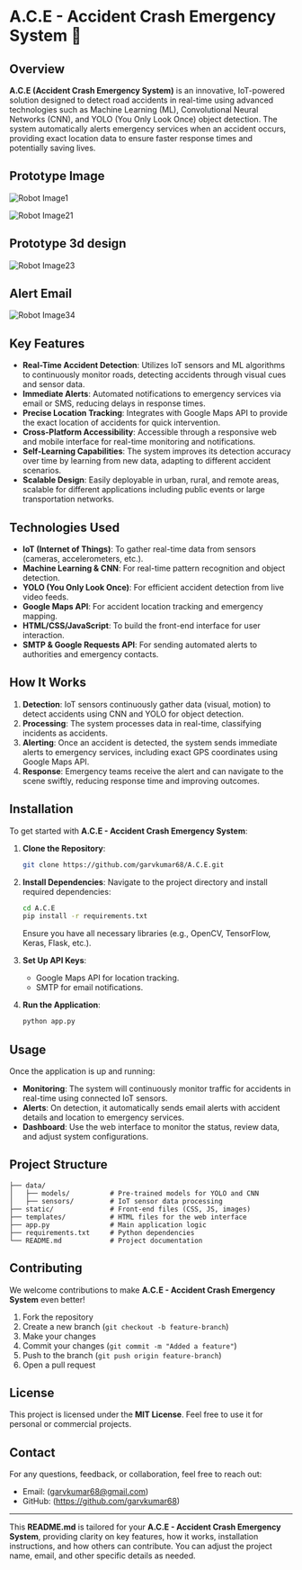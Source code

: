 # A.C.E - Accident Crash Emergency System 🚨

## Overview

**A.C.E (Accident Crash Emergency System)** is an innovative, IoT-powered solution designed to detect road accidents in real-time using advanced technologies such as Machine Learning (ML), Convolutional Neural Networks (CNN), and YOLO (You Only Look Once) object detection. The system automatically alerts emergency services when an accident occurs, providing exact location data to ensure faster response times and potentially saving lives.

## Prototype Image
![Robot Image1](https://github.com/garvkumar68/A.C.E/blob/main/Prototype%20Image/img1.jpg) 

![Robot Image21](https://github.com/garvkumar68/A.C.E/blob/main/Prototype%20Image/img2.jpg) 

## Prototype 3d design
![Robot Image23](https://github.com/garvkumar68/A.C.E/blob/main/Prototype%20Image/img3.jpg) 

## Alert Email 
![Robot Image34](https://github.com/garvkumar68/A.C.E/blob/main/Prototype%20Image/img4.jpg) 


## Key Features

- **Real-Time Accident Detection**: Utilizes IoT sensors and ML algorithms to continuously monitor roads, detecting accidents through visual cues and sensor data.
- **Immediate Alerts**: Automated notifications to emergency services via email or SMS, reducing delays in response times.
- **Precise Location Tracking**: Integrates with Google Maps API to provide the exact location of accidents for quick intervention.
- **Cross-Platform Accessibility**: Accessible through a responsive web and mobile interface for real-time monitoring and notifications.
- **Self-Learning Capabilities**: The system improves its detection accuracy over time by learning from new data, adapting to different accident scenarios.
- **Scalable Design**: Easily deployable in urban, rural, and remote areas, scalable for different applications including public events or large transportation networks.

## Technologies Used

- **IoT (Internet of Things)**: To gather real-time data from sensors (cameras, accelerometers, etc.).
- **Machine Learning & CNN**: For real-time pattern recognition and object detection.
- **YOLO (You Only Look Once)**: For efficient accident detection from live video feeds.
- **Google Maps API**: For accident location tracking and emergency mapping.
- **HTML/CSS/JavaScript**: To build the front-end interface for user interaction.
- **SMTP & Google Requests API**: For sending automated alerts to authorities and emergency contacts.

## How It Works

1. **Detection**: IoT sensors continuously gather data (visual, motion) to detect accidents using CNN and YOLO for object detection.
2. **Processing**: The system processes data in real-time, classifying incidents as accidents.
3. **Alerting**: Once an accident is detected, the system sends immediate alerts to emergency services, including exact GPS coordinates using Google Maps API.
4. **Response**: Emergency teams receive the alert and can navigate to the scene swiftly, reducing response time and improving outcomes.

## Installation

To get started with **A.C.E - Accident Crash Emergency System**:

1. **Clone the Repository**:
   ```bash
   git clone https://github.com/garvkumar68/A.C.E.git
   ```
2. **Install Dependencies**:
   Navigate to the project directory and install required dependencies:
   ```bash
   cd A.C.E
   pip install -r requirements.txt
   ```
   Ensure you have all necessary libraries (e.g., OpenCV, TensorFlow, Keras, Flask, etc.).

3. **Set Up API Keys**:
   - Google Maps API for location tracking.
   - SMTP for email notifications.

4. **Run the Application**:
   ```bash
   python app.py
   ```

## Usage

Once the application is up and running:

- **Monitoring**: The system will continuously monitor traffic for accidents in real-time using connected IoT sensors.
- **Alerts**: On detection, it automatically sends email alerts with accident details and location to emergency services.
- **Dashboard**: Use the web interface to monitor the status, review data, and adjust system configurations.

## Project Structure

```
├── data/
│   ├── models/          # Pre-trained models for YOLO and CNN
│   ├── sensors/         # IoT sensor data processing
├── static/              # Front-end files (CSS, JS, images)
├── templates/           # HTML files for the web interface
├── app.py               # Main application logic
├── requirements.txt     # Python dependencies
└── README.md            # Project documentation
```

## Contributing

We welcome contributions to make **A.C.E - Accident Crash Emergency System** even better!

1. Fork the repository
2. Create a new branch (`git checkout -b feature-branch`)
3. Make your changes
4. Commit your changes (`git commit -m "Added a feature"`)
5. Push to the branch (`git push origin feature-branch`)
6. Open a pull request

## License

This project is licensed under the **MIT License**. Feel free to use it for personal or commercial projects.

## Contact

For any questions, feedback, or collaboration, feel free to reach out:

- Email: (garvkumar68@gmail.com)
- GitHub: (https://github.com/garvkumar68)

---

This **README.md** is tailored for your **A.C.E - Accident Crash Emergency System**, providing clarity on key features, how it works, installation instructions, and how others can contribute. You can adjust the project name, email, and other specific details as needed.

